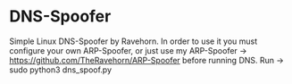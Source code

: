 # DNS-Spoofer
Simple Linux DNS-Spoofer by Ravehorn.
In order to use it you must configure your own ARP-Spoofer,
or just use my ARP-Spoofer -> https://github.com/TheRavehorn/ARP-Spoofer before running DNS.
Run -> sudo python3 dns_spoof.py
